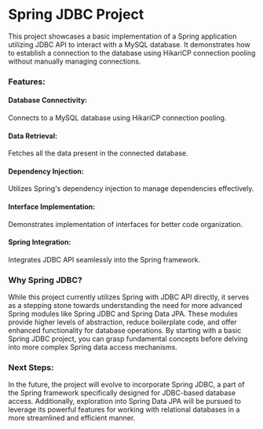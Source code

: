 # Spring JDBC Project
This project showcases a basic implementation of a Spring application utilizing JDBC API to interact with a MySQL database. It demonstrates how to establish a connection to the database using HikariCP connection pooling without manually managing connections.

### Features:
#### Database Connectivity: 
Connects to a MySQL database using HikariCP connection pooling.
#### Data Retrieval: 
Fetches all the data present in the connected database.
#### Dependency Injection: 
Utilizes Spring's dependency injection to manage dependencies effectively.
#### Interface Implementation: 
Demonstrates implementation of interfaces for better code organization.
#### Spring Integration: 
Integrates JDBC API seamlessly into the Spring framework.

### Why Spring JDBC?
While this project currently utilizes Spring with JDBC API directly, it serves as a stepping stone towards understanding the need for more advanced Spring modules like Spring JDBC and Spring Data JPA. These modules provide higher levels of abstraction, reduce boilerplate code, and offer enhanced functionality for database operations. By starting with a basic Spring JDBC project, you can grasp fundamental concepts before delving into more complex Spring data access mechanisms.

### Next Steps:
In the future, the project will evolve to incorporate Spring JDBC, a part of the Spring framework specifically designed for JDBC-based database access. Additionally, exploration into Spring Data JPA will be pursued to leverage its powerful features for working with relational databases in a more streamlined and efficient manner.
